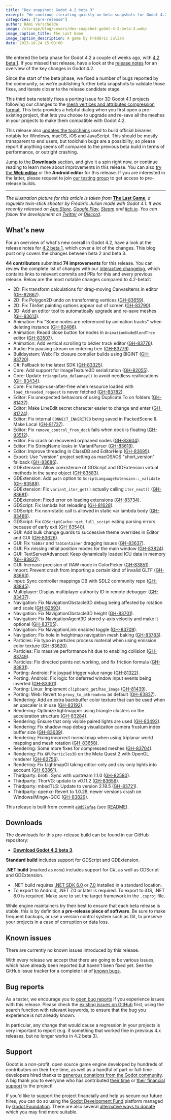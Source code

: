 ```yaml
---
title: "Dev snapshot: Godot 4.2 beta 3"
excerpt: "We continue iterating quickly on beta snapshots for Godot 4.2, to ensure that we can solve regressions before the stable release."
categories: ["pre-release"]
author: Rémi Verschelde
image: /storage/blog/covers/dev-snapshot-godot-4-2-beta-3.webp
image_caption_title: The Last Game
image_caption_description: A game by Frédéric Julian
date: 2023-10-24 15:00:00
---
```


We entered the beta phase for Godot 4.2 a couple of weeks ago, with [4.2 beta 1](/article/dev-snapshot-godot-4-2-beta-1/). If you missed that release, have a look at the [release notes](/article/dev-snapshot-godot-4-2-beta-1/) for an overview of the key changes in Godot 4.2.

Since the start of the beta phase, we fixed a number of bugs reported by the community, so we're publishing further beta snapshots to validate those fixes, and iterate closer to the release candidate stage.

This third beta notably fixes a porting issue for 3D Godot 4.1 projects following our changes to the [mesh vertices and attributes compression format](https://godotengine.org/article/dev-snapshot-godot-4-2-beta-1/#rendering-particles-and-shaders). This beta provides a helpful dialog when you first open a pre-existing project, that lets you choose to upgrade and re-save all the meshes in your projects to make them compatible with Godot 4.2.

This release also [updates the toolchains](https://github.com/godotengine/build-containers/pull/128) used to build official binaries, notably for Windows, macOS, iOS and JavaScript. This should be mostly transparent to end users, but toolchain bugs are a possibility, so please report if anything seems off compared to the previous beta build in terms of performance, or outright crashing.

[Jump to the **Downloads** section](#downloads), and give it a spin right now, or continue reading to learn more about improvements in this release. You can also [try the **Web editor**](https://editor.godotengine.org/releases/4.2.beta3/) or the **Android editor** for this release. If you are interested in the latter, please request to join [our testing group](https://groups.google.com/g/godot-testers) to get access to pre-release builds.

-----

*The illustration picture for this article is taken from* [**The Last Game**](https://twitter.com/TheLastGame__), *a roguelite twin-stick shooter by Frédéric Julian made with Godot 4.1. It was recently released on [App Store](https://apps.apple.com/us/app/the-last-game/id6466296603), [Google Play](https://play.google.com/store/apps/details?id=com.frju.thelastgame), [Steam](https://store.steampowered.com/app/2563800/The_Last_Game/) and [itch.io](https://frju.itch.io/the-last-game). You can follow the development on [Twitter](https://twitter.com/TheLastGame__) or [Discord](https://discord.gg/J4VQtvEb9W).*

## What's new

For an overview of what's new overall in Godot 4.2, have a look at the release notes for [4.2 beta 1](/article/dev-snapshot-godot-4-2-beta-1/), which cover a lot of the changes. This blog post only covers the changes between beta 2 and beta 3.

**44 contributors** submitted **74 improvements** for this release. You can review the complete list of changes with our [interactive changelog](https://godotengine.github.io/godot-interactive-changelog/#4.2-beta3), which contains links to relevant commits and PRs for this and every previous release. Below are the most notable changes compared to 4.2-beta2:

- 2D: Fix transform calculations for drag-moving CanvasItems in editor ([GH-82667](https://github.com/godotengine/godot/pull/82667)).
- 2D: Fix Polygon2D undo on transforming vertices ([GH-83659](https://github.com/godotengine/godot/pull/83659)).
- 2D: Fix TileSet painting options appear out of screen ([GH-83790](https://github.com/godotengine/godot/pull/83790)).
- 3D: Add an editor tool to automatically upgrade and re-save meshes ([GH-83613](https://github.com/godotengine/godot/pull/83613)).
- Animation: Fix "Some nodes are referenced by animation tracks" when deleting instance ([GH-82486](https://github.com/godotengine/godot/pull/82486)).
- Animation: Readd close button for nodes in `AnimationNodeBlendTree` editor ([GH-83507](https://github.com/godotengine/godot/pull/83507)).
- Animation: Add vertical scrolling to bézier track editor ([GH-83776](https://github.com/godotengine/godot/pull/83776)).
- Audio: Fix pausing stream on entering tree ([GH-83779](https://github.com/godotengine/godot/pull/83779)).
- Buildsystem: Web: Fix closure compiler builds using BIGINT ([GH-83720](https://github.com/godotengine/godot/pull/83720)).
- C#: Fallback to the latest SDK ([GH-83325](https://github.com/godotengine/godot/pull/83325)).
- Core: Add support for ImageTexture3D serialization ([GH-82055](https://github.com/godotengine/godot/pull/82055)).
- Core: Update `triangulate_delaunay()` to avoid needless reallocations ([GH-83434](https://github.com/godotengine/godot/pull/83434)).
- Core: Fix heap-use-after-free when resource loaded with `load_threaded_request` is never fetched ([GH-83782](https://github.com/godotengine/godot/pull/83782)).
- Editor: Fix unexpected behaviors of using Duplicate To on folders ([GH-81437](https://github.com/godotengine/godot/pull/81437)).
- Editor: Make LineEdit secret character easier to change and enter ([GH-81724](https://github.com/godotengine/godot/pull/81724)).
- Editor: Fix internal `CONNECT_INHERITED` being saved in PackedScene & Make Local ([GH-81737](https://github.com/godotengine/godot/pull/81737)).
- Editor: Fix `remove_control_from_dock` fails when dock is floating ([GH-83512](https://github.com/godotengine/godot/pull/83512)).
- Editor: Fix crash on recovered orphaned nodes ([GH-83604](https://github.com/godotengine/godot/pull/83604)).
- Editor: Fix StringName leaks in VariantParser ([GH-83619](https://github.com/godotengine/godot/pull/83619)).
- Editor: Improve threading in ClassDB and EditorHelp ([GH-83695](https://github.com/godotengine/godot/pull/83695)).
- Export: Use "version" project setting as macOS/iOS "short_version" fallback ([GH-83686](https://github.com/godotengine/godot/pull/83686)).
- GDExtension: Allow coexistence of GDScript and GDExtension virtual methods in the same object ([GH-83583](https://github.com/godotengine/godot/pull/83583)).
- GDExtension: Add `path` option to `ScriptLanguageExtension::_validate` ([GH-83588](https://github.com/godotengine/godot/pull/83588)).
- GDExtension: Fix `variant_iter_get()` actually calling `iter_next()` ([GH-83681](https://github.com/godotengine/godot/pull/83681)).
- GDExtension: Fixed error on loading extensions ([GH-83734](https://github.com/godotengine/godot/pull/83734)).
- GDScript: Fix lambda hot reloading ([GH-81628](https://github.com/godotengine/godot/pull/81628)).
- GDScript: Fix non-static call is allowed in static var lambda body ([GH-83486](https://github.com/godotengine/godot/pull/83486)).
- GDScript: Fix `GDScriptCache::get_full_script` eating parsing errors because of early exit ([GH-83540](https://github.com/godotengine/godot/pull/83540)).
- GUI: Add bulk change guards to successive theme overrides in Editor and GUI ([GH-83626](https://github.com/godotengine/godot/pull/83626)).
- GUI: Fix `TabBar` and `TabContainer` dragging issues ([GH-83637](https://github.com/godotengine/godot/pull/83637)).
- GUI: Fix missing initial position modes for the main window ([GH-83824](https://github.com/godotengine/godot/pull/83824)).
- GUI: TextServerAdvanced: Keep dynamically loaded ICU data in memory ([GH-83827](https://github.com/godotengine/godot/pull/83827)).
- GUI: Increase precision of RAW mode in ColorPicker ([GH-83851](https://github.com/godotengine/godot/pull/83851)).
- Import: Prevent crash from importing a certain kind of invalid GLTF ([GH-83663](https://github.com/godotengine/godot/pull/83663)).
- Input: Sync controller mappings DB with SDL2 community repo ([GH-83845](https://github.com/godotengine/godot/pull/83845)).
- Multiplayer: Display multiplayer authority ID in remote debugger ([GH-83437](https://github.com/godotengine/godot/pull/83437)).
- Navigation: Fix NavigationObstacle3D debug being affected by rotation and scale ([GH-82593](https://github.com/godotengine/godot/pull/82593)).
- Navigation: Fix NavigationObstacle3D height ([GH-83701](https://github.com/godotengine/godot/pull/83701)).
- Navigation: Fix NavigationAgent3D stored y-axis velocity and make it optional ([GH-83705](https://github.com/godotengine/godot/pull/83705)).
- Navigation: Fix NavigationLink enabled toggle ([GH-83709](https://github.com/godotengine/godot/pull/83709)).
- Navigation: Fix hole in heightmap navigation mesh baking ([GH-83783](https://github.com/godotengine/godot/pull/83783)).
- Particles: Fix typo in particles process material when using emission color texture ([GH-83620](https://github.com/godotengine/godot/pull/83620)).
- Particles: Fix massive performance hit due to enabling collision ([GH-83749](https://github.com/godotengine/godot/pull/83749)).
- Particles: Fix directed points not working, and fix friction formula ([GH-83831](https://github.com/godotengine/godot/pull/83831)).
- Porting: Android: Fix joypad trigger value range ([GH-81322](https://github.com/godotengine/godot/pull/81322)).
- Porting: Android: Fix logic for deferred window input events being inverted ([GH-83301](https://github.com/godotengine/godot/pull/83301)).
- Porting: Linux: Implement `clipboard_get`/`has_image` ([GH-81439](https://github.com/godotengine/godot/pull/81439)).
- Porting: Web: Revert to `proxy_to_pthread=no` as default ([GH-83837](https://github.com/godotengine/godot/pull/83837)).
- Rendering: Add an extra backbuffer color texture that can be used when an upscaler is in use ([GH-83192](https://github.com/godotengine/godot/pull/83192)).
- Rendering: Optimize lightmapper using triangle clusters on the acceleration structure ([GH-83284](https://github.com/godotengine/godot/pull/83284)).
- Rendering: Ensure that only visible paired lights are used ([GH-83493](https://github.com/godotengine/godot/pull/83493)).
- Rendering: Fix shadow map debug visualization camera frustum index buffer size ([GH-83639](https://github.com/godotengine/godot/pull/83639)).
- Rendering: Fixing incorrect normal map when using triplanar world mapping and mesh rotation ([GH-83658](https://github.com/godotengine/godot/pull/83658)).
- Rendering: Some more fixes for compressed meshes ([GH-83704](https://github.com/godotengine/godot/pull/83704)).
- Rendering: Fix `GPUParticles3D` on the Meta Quest 2 with OpenGL renderer ([GH-83756](https://github.com/godotengine/godot/pull/83756)).
- Rendering: Fix LightmapGI taking editor-only and sky-only lights into account ([GH-83861](https://github.com/godotengine/godot/pull/83861)).
- Thirdparty: brotli: Sync with upstream 1.1.0 ([GH-82580](https://github.com/godotengine/godot/pull/82580)).
- Thirdparty: ThorVG: update to v0.11.2 ([GH-83656](https://github.com/godotengine/godot/pull/83656)).
- Thirdparty: mbedTLS: Update to version 2.18.5 ([GH-83721](https://github.com/godotengine/godot/pull/83721)).
- Thirdparty: openxr: Revert to 1.0.28, newer versions crash on Windows/Mingw-GCC ([GH-83829](https://github.com/godotengine/godot/pull/83829)).

This release is built from commit [`e8d57afae`](https://github.com/godotengine/godot/commit/e8d57afaeccf0d9f9726746f49936eb93aa0039b) (see [README](https://github.com/godotengine/godot-builds/releases/download/4.2-beta3/README.txt)).

## Downloads

The downloads for this pre-release build can be found in our GitHub repository:

* [**Download Godot 4.2 beta 3**](https://github.com/godotengine/godot-builds/releases/tag/4.2-beta3).

**Standard build** includes support for GDScript and GDExtension.

**.NET build** (marked as `mono`) includes support for C#, as well as GDScript and GDExtension.
- .NET build requires [.NET SDK 6.0](https://dotnet.microsoft.com/en-us/download/dotnet/6.0) or [7.0](https://dotnet.microsoft.com/en-us/download/dotnet/7.0) installed in a standard location.
- To export to Android, .NET 7.0 or later is required. To export to iOS, .NET 8.0 is required. Make sure to set the target framework in the `.csproj` file.

<div class="card card-warning">
	<p>
	While engine maintainers try their best to ensure that each beta release is stable, this is by definition <strong>a pre-release piece of software</strong>. Be sure to make frequent backups, or use a version control system such as Git, to preserve your projects in a case of corruption or data loss.
	</p>
</div>

## Known issues

There are currently no known issues introduced by this release.

With every release we accept that there are going to be various issues, which have already been reported but haven't been fixed yet. See the GitHub issue tracker for a complete list of [known bugs](https://github.com/godotengine/godot/issues?q=is%3Aissue+is%3Aopen+label%3Abug+).

## Bug reports

As a tester, we encourage you to [open bug reports](https://github.com/godotengine/godot/issues) if you experience issues with this release. Please check the [existing issues on GitHub](https://github.com/godotengine/godot/issues) first, using the search function with relevant keywords, to ensure that the bug you experience is not already known.

In particular, any change that would cause a regression in your projects is very important to report (e.g. if something that worked fine in previous 4.x releases, but no longer works in 4.2 beta 3).

## Support

Godot is a non-profit, open source game engine developed by hundreds of contributors on their free time, as well as a handful of part or full-time developers hired thanks to [generous donations from the Godot community](https://fund.godotengine.org/). A big thank you to everyone who has contributed [their time](https://github.com/godotengine/godot/blob/master/AUTHORS.md) or [their financial support](https://github.com/godotengine/godot/blob/master/DONORS.md) to the project!

If you'd like to support the project financially and help us secure our future hires, you can do so using the [Godot Development Fund](https://fund.godotengine.org/) platform managed by [Godot Foundation](https://godot.foundation/). There are also several [alternative ways to donate](/donate) which you may find more suitable.
